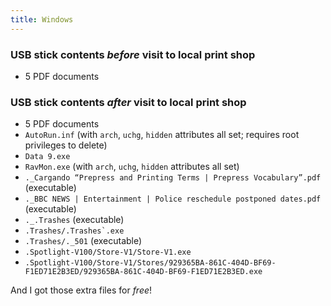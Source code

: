 ```yaml
---
title: Windows
---
```



### USB stick contents *before* visit to local print shop

-   5 PDF documents


### USB stick contents *after* visit to local print shop

-   5 PDF documents
-   `AutoRun.inf` (with `arch`, `uchg`, `hidden` attributes all set; requires root privileges to delete)
-   `Data 9.exe`
-   `RavMon.exe` (with `arch`, `uchg`, `hidden` attributes all set)
-   `._Cargando “Prepress and Printing Terms | Prepress Vocabulary”.pdf` (executable)
-   `._BBC NEWS | Entertainment | Police reschedule postponed dates.pdf` (executable)
-   `._.Trashes` (executable)
-   `` .Trashes/.Trashes`.exe ``
-   `.Trashes/._501` (executable)
-   `.Spotlight-V100/Store-V1/Store-V1.exe`
-   `.Spotlight-V100/Store-V1/Stores/929365BA-861C-404D-BF69-F1ED71E2B3ED/929365BA-861C-404D-BF69-F1ED71E2B3ED.exe`

And I got those extra files for *free*!
